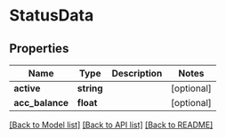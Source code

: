 # StatusData

## Properties
Name | Type | Description | Notes
------------ | ------------- | ------------- | -------------
**active** | **string** |  | [optional] 
**acc_balance** | **float** |  | [optional] 

[[Back to Model list]](../README.md#documentation-for-models) [[Back to API list]](../README.md#documentation-for-api-endpoints) [[Back to README]](../README.md)


